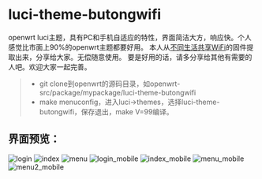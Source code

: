 # luci-theme-butongwifi
openwrt luci主题，具有PC和手机自适应的特性，界面简洁大方，响应快。个人感觉比市面上90%的openwrt主题都要好用。
本人从[不同生活共享WiFi](http://butong.me "不同生活共享WiFi")的固件提取出来，分享给大家。无偿随意使用。
要是好用的话，请多分享给其他有需要的人吧。欢迎大家一起完善。

> * git clone到openwrt的源码目录，如openwrt-src/package/mypackage/luci-theme-butongwifi
> * make menuconfig，进入luci->themes，选择luci-theme-butongwifi，保存退出，make V=99编译。

## 界面预览：
![login](https://github.com/aboutboy/luci-theme-butongwifi/blob/master/preview/login.png?raw=true)
![index](https://github.com/aboutboy/luci-theme-butongwifi/blob/master/preview/index.png?raw=true)
![menu](https://github.com/aboutboy/luci-theme-butongwifi/blob/master/preview/menu.png?raw=true)
![login_mobile](https://github.com/aboutboy/luci-theme-butongwifi/blob/master/preview/login_mobile.png?raw=true)
![index_mobile](https://github.com/aboutboy/luci-theme-butongwifi/blob/master/preview/index_mobile.png?raw=true)
![menu_mobile](https://github.com/aboutboy/luci-theme-butongwifi/blob/master/preview/menu_mobile.png?raw=true)
![menu2_mobile](https://github.com/aboutboy/luci-theme-butongwifi/blob/master/preview/menu2_mobile.png?raw=true)
